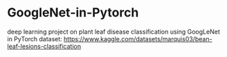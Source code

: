 # GoogleNet-in-Pytorch
deep learning project on plant leaf disease classification using GoogLeNet in PyTorch
dataset: https://www.kaggle.com/datasets/marquis03/bean-leaf-lesions-classification
